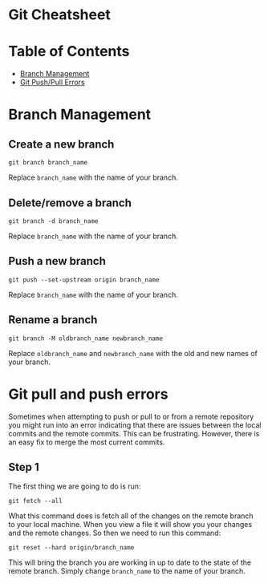 Git Cheatsheet
===============

# Table of Contents
- [Branch Management](#Branch-Management)
- [Git Push/Pull Errors](Git-pull-and-push-errors)

# Branch Management

## Create a new branch

```
git branch branch_name
```

Replace `branch_name` with the name of your branch.

## Delete/remove a branch

```
git branch -d branch_name
```

Replace `branch_name` with the name of your branch.

## Push a new branch

```
git push --set-upstream origin branch_name
```

Replace `branch_name` with the name of your branch.

## Rename a branch

```
git branch -M oldbranch_name newbranch_name
```

Replace `oldbranch_name` and `newbranch_name` with the old and new names of your branch.

# Git pull and push errors

Sometimes when attempting to push or pull to or from a remote repository you might run into an error indicating that there are issues between the local commits and the remote commits.  This can be frustrating.  However, there is an easy fix to merge the most current commits.

## Step 1

The first thing we are going to do is run:

```
git fetch --all
```

What this command does is fetch all of the changes on the remote branch to your local machine.
When you view a file it will show you your changes and the remote changes.
So then we need to run this command:

```
git reset --hard origin/branch_name
```

This will bring the branch you are working in up to date to the state of the remote branch.
Simply change `branch_name` to the name of your branch.


